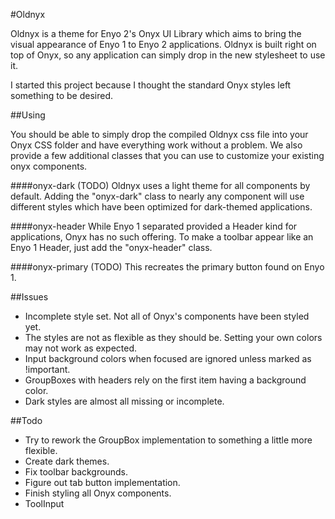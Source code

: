 #Oldnyx

Oldnyx is a theme for Enyo 2's Onyx UI Library which aims to bring the visual appearance of Enyo 1 to Enyo 2 applications. Oldnyx is built right on top of Onyx, so any application can simply drop in the new stylesheet to use it.

I started this project because I thought the standard Onyx styles left something to be desired.

##Using

You should be able to simply drop the compiled Oldnyx css file into your Onyx CSS folder and have everything work without a problem. We also provide a few additional classes that you can use to customize your existing onyx components.

####onyx-dark
(TODO) Oldnyx uses a light theme for all components by default. Adding the "onyx-dark" class to nearly any component will use different styles which have been optimized for dark-themed applications.

####onyx-header
While Enyo 1 separated provided a Header kind for applications, Onyx has no such offering. To make a toolbar appear like an Enyo 1 Header, just add the "onyx-header" class.

####onyx-primary
(TODO) This recreates the primary button found on Enyo 1.


##Issues

- Incomplete style set. Not all of Onyx's components have been styled yet.
- The styles are not as flexible as they should be. Setting your own colors may not work as expected.
- Input background colors when focused are ignored unless marked as !important.
- GroupBoxes with headers rely on the first item having a background color.
- Dark styles are almost all missing or incomplete.

##Todo

- Try to rework the GroupBox implementation to something a little more flexible.
- Create dark themes.
- Fix toolbar backgrounds.
- Figure out tab button implementation.
- Finish styling all Onyx components.
- ToolInput